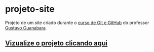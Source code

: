 # projeto-site
 Projeto de um site criado durante o [curso de Git e GitHub](https://www.cursoemvideo.com/curso/curso-de-git-e-github/) do professor [Gustavo Guanabara](https://github.com/gustavoguanabara).
 
 
## [Vizualize o projeto clicando aqui](https://pedro-florentino.github.io/projeto-site/) ##
